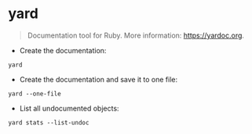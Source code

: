 # yard

> Documentation tool for Ruby.
> More information: <https://yardoc.org>.

- Create the documentation:

`yard`

- Create the documentation and save it to one file:

`yard --one-file`

- List all undocumented objects:

`yard stats --list-undoc`
